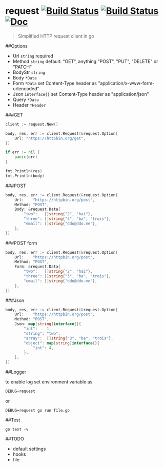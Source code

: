 # request [![Build Status][semaphoreci-img]][semaphoreci-url] [![Build Status][travis-img]][travis-url] [![Doc][godoc-img]][godoc-url]
> Simplified HTTP request client in go

[travis-img]: https://img.shields.io/travis/ddo/request.svg?style=flat-square
[travis-url]: https://travis-ci.org/ddo/request

[godoc-img]: https://img.shields.io/badge/godoc-Reference-brightgreen.svg?style=flat-square
[godoc-url]: https://godoc.org/github.com/ddo/request

[semaphoreci-img]: https://semaphoreci.com/api/v1/projects/fe48ba6a-f987-4018-b778-34c0fef12c87/620801/badge.svg
[semaphoreci-url]: https://semaphoreci.com/ddo/request

##Options

* Url     ``string`` required
* Method  ``string`` default: "GET", anything "POST", "PUT", "DELETE" or "PATCH"
* BodyStr ``string``
* Body    ``*Data``
* Form    ``*Data``       set Content-Type header as "application/x-www-form-urlencoded"
* Json    ``interface{}`` set Content-Type header as "application/json"
* Query   ``*Data``
* Header  ``*Header``

###GET

```go
client := request.New()

body, res, err := client.Request(&request.Option{
    Url: "https://httpbin.org/get",
})

if err != nil {
    panic(err)
}

fmt.Println(res)
fmt.Println(body)
```

###POST

```go
body, res, err := client.Request(&request.Option{
    Url:    "https://httpbin.org/post",
    Method: "POST",
    Body: &request.Data{
        "two":   []string{"2", "hai"},
        "three": []string{"3", "ba", "trois"},
        "email": []string{"ddo@ddo.me"},
    },
})
```

###POST form

```go
body, res, err := client.Request(&request.Option{
    Url:    "https://httpbin.org/post",
    Method: "POST",
    Form: &request.Data{
        "two":   []string{"2", "hai"},
        "three": []string{"3", "ba", "trois"},
        "email": []string{"ddo@ddo.me"},
    },
})
```

###Json

```go
body, res, err := client.Request(&request.Option{
    Url:    "https://httpbin.org/post",
    Method: "POST",
    Json: map[string]interface{}{
        "int":    1,
        "string": "two",
        "array":  []string{"3", "ba", "trois"},
        "object": map[string]interface{}{
            "int": 4,
        },
    },
})
```

##Logger

to enable log set environment variable as

```go
DEBUG=request
```

or

```shell
DEBUG=request go run file.go
```

##Test

```shell
go test -v
```

##TODO

* default settings
* hooks
* file